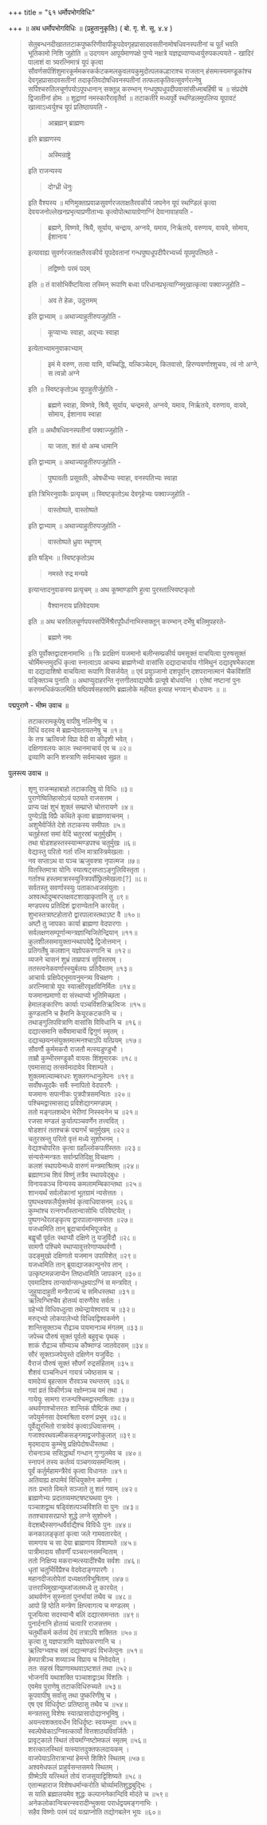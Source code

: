 +++
title = "६१ धर्मोपभोगविधिः"

+++
॥ अथ धर्मोपभोगविधिः ॥ (प्रहुतानुकृतिः) ( बो. गृ. शे. सू. ४.४ ) 

> सेतुबन्धनदीखाततटाकपुष्करिणीवापीकूपदेवगृहप्रासादवसतीनामोषधिवनस्पतीनां च पूर्तं भवति भूतिकामो निशि जुहोति ॥ उदगयन आपूर्यमाणपक्षे पुण्ये नक्षत्रे यज्ञद्रव्याण्यध्वर्युरुपकल्पयते -  खादिरं पालाशं वा त्र्यरत्निमात्रं यूपं कृत्वा सौवर्णसर्पशिंशुमारकूर्ममकरकर्कटकमलकुवलयकुमुदोत्पलकल्हाराश्च राजतान् हंसमत्स्यमण्डूकांश्च देवगृहप्रासादवसतीनां तदाकृतिवदोषधिवनस्पतीनां तत्फलाकृतिवत्सुवर्णरत्नेषु सर्पिश्चरुतिलचूर्णपयोऽपूपधानान् सक्तून्न् करम्भान् गन्धपुष्पधूपदीपवासांसीध्माबर्हिषी च ॥ संप्रदोषे द्विजातीनां होमः ॥ शूद्राणां नमस्कारैरावृतैर्वा ॥ तटाकतीरे मध्यपूर्वे स्थण्डिलमुपलिप्य यूपावटं खात्वाऽध्वर्युश्च यूपं प्रतिष्ठापयति -
>
>> आब्रह्मन् ब्राह्मणः
>
> इति ब्राह्मणस्य 
>
>> अस्मिन्राष्ट्रे
>
> इति राजन्यस्य 
>
>> दोग्ध्री धेनुः
>
> इति वैश्यस्य ॥ मणिमुक्ताप्रवाळसुवर्णरजताक्षतैरवकीर्य जघनेन यूपं स्थण्डिलं कृत्वा देवयजनोल्लेखनप्रभृत्याप्रणीताभ्यः कृत्वोपोत्थायाग्रेणाग्निं देवानावाहयति -
>
>> ब्रह्मणे, विष्णवे, श्रियै, सूर्याय, चन्द्राय, अग्नये, यमाय, निर्ऋतये, वरुणाय, वायवे, सोमाय, ईशानाय ' 
>
> इत्यावाह्य सुवर्णरजताक्षतैरवकीर्य यूपदेवतानां गन्धपुष्पधूपदीपैरभ्यर्च्य यूपमुपतिष्ठते - 
>
>> तद्विष्णोः परमं पदम्
>
> इति ॥ तं वासोभिर्वेष्टयित्वा तस्मिन् रूपाणि बध्वा परिधानप्रभृत्याग्निमुखात्कृत्वा पक्वाज्जुहोति –
>
>> अव ते हेळः, उदुत्तमम्
>
> इति द्वाभ्याम् ॥ अथाज्याहुतीरुपजुहोति - 
>
>> कूप्याभ्यः स्वाहा, अद्भ्यः स्वाहा
>
> इत्येताभ्यामनुवाकाभ्याम् 
>
>> इमं मे वरुण, तत्वा यामि, यच्चिद्धि, यत्किञ्चेदम्, कितवासो, हिरण्यवर्णाश्शुचयः, त्वं नो अग्ने, स त्वन्नो अग्ने
>
> इति ॥ स्विष्टकृतोऽथ यूपाहुतीर्जुहोति - 
>
>> ब्रह्मणे स्वाहा, विष्णवे, श्रियै, सूर्याय, चन्द्रमसे, अग्नये, यमाय, निर्ऋतये, वरुणाय, वायवे, सोमाय, ईशानाय स्वाहा
>
> इति ॥ अथौषधिवनस्पतीनां पक्वाज्जुहोति - 
>
>> या जाता, शतं वो अम्ब धामानि
>
> इति द्वाभ्याम् ॥ अथाज्याहुतीरुपजुहोति - 
>
>> पुष्पावतीः प्रसूवतीः, ओषधीभ्यः स्वाहा, वनस्पतिभ्यः स्वाहा
>
> इति त्रिभिरनुवाकैः प्रत्यृचम् ॥ स्विष्टकृतोऽथ देवगृहेभ्यः पक्वाज्जुहोति - 
>
>> वास्तोष्पते, वास्तोष्पते
>
> इति द्वाभ्याम् ॥ अथाज्याहुतीरुपजुहोति - 
>
>> वास्तोष्पते ध्रुवा स्थूणाम्
>
> इति षड्भिः ॥ स्विष्टकृतोऽथ 
>
>> नमस्ते रुद्र मन्यवे 
>
> इत्यान्तादनुवाकस्य प्रत्यृचम् ॥ अथ कूष्माण्डाणि हुत्वा पुरस्तात्स्विष्टकृतो 
>
>> वैश्वानराय प्रतिवेदयामः
>
> इति ॥ अथ चरुतिलचूर्णपयस्सर्पिर्मिश्रैरपूपैर्धानाभिस्सक्तून् करम्भान् दर्भेषु बलिमुपहरते-
>
>> ब्रह्मणे नमः
>
> इति पूर्वोक्तद्वादशनामाभिः ॥ त्रिः प्रदक्षिणं यजमानो बलीन्सम्प्रकीर्य यमसूक्तं वाचयित्वा पुरुषसूक्तं चोर्मिमन्तमुदधिं कृत्वा स्नात्वाऽप आचम्य ब्राह्मणेभ्यो वासांसि दद्यादाचार्याय गोमिथुनं दद्यादृषभैकादश वा दद्यादाशिषो वाचयित्वा रूपाणि विसर्जयेत् ॥ एवं प्रयुञ्जानो दशपूर्वान् दशपरानात्मानं चैकविंशतिं पङ्क्तिञ्च पुनाति ॥ अथाप्युदाहरन्ति नृत्तगीतवाद्यघोषैः प्रत्यूषे बोधयन्ति । एतेषां नष्टानां पुनः करणमधिकंफलमिति षष्ठिवर्षसहस्राणि ब्रह्मलोके महीयत इत्याह भगवान् बोधायनः ॥  ॥

पद्मपुराणे - भीष्म उवाच ॥ 

> तटाकारामकूपेषु वापीषु नलिनीषु च ।  
विधिं वदस्व मे ब्रह्मन्देवतायतनेषु च ॥१॥  
के तत्र ऋत्विजो विप्रा वेदी वा कीदृशी भवेत् ।  
दक्षिणावलयः कालः स्थानमाचार्य एव च ॥२॥  
द्रव्याणि कानि शस्त्राणि सर्वमाचक्ष्व सुव्रत ॥

पुलस्त्य उवाच ॥ 

> शृणु राजन्महाबाहो तटाकादिषु यो विधिः ॥३॥  
पुराणेष्वितिहासोऽयं पठ्यते राजसत्तम ।  
प्राप्य पक्षं शुभं शुक्लं सम्प्राप्ते चोत्तरायणे ॥४॥  
पुण्येऽह्नि विप्रैः कथिते कृत्वा ब्राह्मणवाचनम् ।  
अशुभैर्वर्जिते देशे तटाकस्य समीपतः ॥५॥  
चतुर्हस्तां समां वेदिं चतुरस्रां चतुर्मुखीम् ।  
तथा षोडशहस्तस्स्यान्मण्डपश्च चतुर्मुखः ॥६॥  
वेद्यास्तु परितो गर्ता रत्नि मात्रास्त्रिमेखलाः ।  
नव सप्ताऽथ वा पञ्च ऋजुवक्त्रा नृपात्मज ॥७॥  
वितस्तिमात्रा योनिः स्यात्षट्सप्ताऽङ्गुलिविस्तृता ।  
गर्ताश्च हस्तमात्रास्स्युस्त्रिपर्वोछ्रितमेखलाः[?] ॥८॥  
सर्वतस्तु सवर्णास्स्युः पताकाध्वजसंयुताः ।  
अश्वत्थोदुम्बरप्लक्षवटशाखाकृतानि तु ॥९॥  
मण्डपस्य प्रतिदिशं द्वाराण्येतानि कारयेत् ।  
शुभास्तत्राष्टहोतारो द्वारपालास्तथाऽष्ट वै ॥१०॥  
अष्टौ तु जापकाः कार्या ब्राह्मणा वेदपारगाः ।  
सर्वलक्षणसम्पूर्णान्मन्त्रज्ञान्विजितेन्द्रियान् ॥११॥  
कुलशीलसमायुक्तान्स्थापयेद्वै द्विजोत्तमान् ।  
प्रतिगर्तेषु कलशान् यज्ञोपकरणानि च ॥१२॥  
व्यजने चासनं शुभ्रं ताम्रपात्रं सुविस्तरम् ।  
ततस्त्वनेकवर्णास्स्युर्बलयः प्रतिदैवतम् ॥१३॥  
आचार्यः प्रक्षिपेद्भूमावनुमन्त्र्य विचक्षणः ।  
अरत्निमात्रो यूपः स्यात्क्षीरवृक्षविनिर्मितः ॥१४॥  
यजमानप्रमाणो वा संस्थाप्यो भूतिमिच्छता ।  
हेमालङ्कारिणः कार्याः पञ्चविंशतिऋत्विजः ॥१५॥  
कुण्डलानि च हैमानि केयूरकटकानि च ।  
तथाङ्गुलिपवित्राणि वासांसि विविधानि च ॥१६॥  
दद्यात्समानि सर्वेषामाचार्ये द्विगुणं स्मृतम् ।  
दद्याच्छयनसंयुक्तमात्मनश्चाऽपि यत्प्रियम् ॥१७॥  
सौवर्णौ कूर्ममकरौ राजतौ मत्स्यडुण्डुभौ ।  
ताम्रौ कुम्भीरमण्डूकौ वायसः शिंशुमारकः ॥१८॥  
एवमासाद्य तत्सर्वमादावेव विशाम्पते ।  
शुक्लमाल्याम्बरधरः शुक्लगन्धानुलेपनः ॥१९॥  
सर्वोषध्युदकैः सर्वैः स्नापितो वेदपारगैः ।  
यजमानः सपत्नीकः पुत्रपौत्रसमन्वितः ॥२०॥  
पश्चिमद्वारमासाद्य प्रविशेद्यागमण्डपम् ।  
ततो मङ्गलशब्देन भेरीणां निस्स्वनेन च ॥२१॥  
रजसा मण्डलं कुर्यात्पञ्चवर्णेन तत्त्ववित् ।  
षोडशारं ततश्चक्रं पद्मगर्भं चतुर्मुखम् ॥२२॥  
चतुरस्रन्तु परितो वृत्तं मध्ये सुशोभनम् ।  
वेद्याश्चोपरितः कृत्वा ग्रहाँल्लोकपतींस्ततः ॥२३॥  
संन्यसेन्मन्त्रतः सर्वान्प्रतिदिक्षु विचक्षणः ।  
कलशं स्थापयेन्मध्ये वारुणं मन्त्रमाश्रितम् ॥२४॥  
ब्रह्माणञ्च शिवं विष्णुं तत्रैव स्थापयेद्बुधः ।  
विनायकञ्च विन्यस्य कमलामम्बिकान्तथा ॥२५॥  
शान्त्यर्थं सर्वलोकानां भूतग्रामं न्यसेत्ततः ।  
पुष्पभक्ष्यफलैर्युक्तमेवं कृत्वाधिवासनम् ॥२६॥  
कुम्भांश्च रत्नगर्भांस्तान्वासोभिः परिवेष्टयेत् ।  
पुष्पगन्धैरलङ्कृत्य द्वारपालान्समन्ततः ॥२७॥  
यजध्वमिति तान् ब्रूदाचार्यमभिपूजयेत् ॥  
बह्वृचौ पूर्वतः स्थाप्यौ दक्षिणे तु यजुर्विदौ ॥२८॥  
सामगौ पश्चिमे स्थाप्यावुत्तरेणाप्यथर्वणौ ।  
उदङ्मुखो दक्षिणतो यजमान उपाविशेत् ॥२९॥  
यजध्वमिति तान् ब्रूयाद्याजकान्पुनरेव तान् ।  
उत्कृष्टमन्नजाप्येन तिष्ठध्वमिति जापकान् ॥३०॥  
एवमादिश्य तान्सर्वान्सन्धुक्ष्याऽग्निं स मन्त्रवित् ।  
जुहुयादाहुती मन्त्रैराज्यं च समिधस्तथा ॥३१॥  
ऋत्विग्भिश्चैव होतव्यं वारुणैरेव सर्वतः ।  
ग्रहेभ्यो विधिवध्दुत्वा तथेन्द्रायेश्वराय च ॥३२॥  
मरुद्भ्यो लोकपालेभ्यो विधिवद्विश्वकर्मणे ।  
शान्तिसूक्तञ्च रौद्रञ्च पावमानञ्च मंगलम् ॥३३॥  
जपेच्च पौरुषं सूक्तं पूर्वतो बहूवृचः पृथक् ।  
शाकं रौद्रञ्च सौम्यञ्च कौष्माण्डं जातवेदसम् ॥३४॥  
सौरं सूक्तञ्जपेयुस्ते दक्षिणेन यजुर्विदः ।  
वैराजं पौरुषं सूक्तं सौपर्णं रुद्रसंहिताम् ॥३५॥  
शैशवं पञ्चनिधनं गायत्रं ज्येष्ठसाम च ।  
वामदेव्यं बृहत्साम रौरवञ्च रथन्तरम् ॥३६॥  
गवां व्रतं विकीर्णञ्च रक्षोम्नञ्च यमं तथा ।  
गायेयुः सामगा राजन्पश्चिमद्वारमाश्रिताः ॥३७॥  
अथर्वणाश्चोत्तरतः शान्तिकं पौष्टिकं तथा ।  
जपेयुर्मनसा देवमाश्रिता वरुणं प्रभुम् ॥३८॥  
पूर्वेद्युरभितो रात्रावेवं कृत्वाऽधिवासनम् ।  
गजाश्वरथवल्मीकसङ्गमाद्व्रजगोकुलात् ॥३९॥  
मृदमादाय कुम्भेषु प्रक्षिपेदोषधीस्तथा ।  
रोचनाञ्च ससिद्धार्थां गन्धान् गुग्गुलमेव च ॥४०॥  
स्नापनं तस्य कर्तव्यं पञ्चगव्यसमन्वितम् ।  
पूर्वं कर्तुर्महामन्त्रैरेवं कृत्वा विधानतः ॥४१॥  
अतिवाह्य क्षपामेवं विधियुक्तेन कर्मणा ।  
ततः प्रभाते विमले सञ्जाते तु शतं गवाम् ॥४२॥  
ब्राह्मणेभ्यः प्रदातव्यमष्टषष्ट्यथवा पुनः ।  
पञ्चाशद्वाथ षड्विंशत्पञ्चविंशति वा पुनः ॥४३॥  
ततश्चावसरप्राप्ते शुद्धे लग्ने सुशोभने ।  
वेदशब्दैस्सगन्धर्वैर्वाद्यैश्च विविधैः पुनः ॥४४॥  
कनकालङ्कृतां कृत्वा जले गामवतारयेत् ।  
सामगाय च सा देया ब्राह्मणाय विशाम्पते ॥४५॥  
पात्रीमादाय सौवर्णीं पञ्चरत्नसमन्विताम् ।  
ततो निक्षिप्य मकरान्मत्स्यादींश्चैव सर्वशः ॥४६॥  
धृतां चतुर्भिर्विप्रैश्च वेदवेदाङ्गपारगैः ।  
महानदीजलोपेतां दध्यक्षतविभूषिताम् ॥४७॥  
उत्तराभिमुखान्युब्जांजलमध्ये तु कारयेत् ।  
आथर्वणेन सुस्नातां पुनर्भायां तथैव च ॥४८॥  
आपो हि ष्ठेति मन्त्रेण क्षिप्त्वागत्य च मण्डलम् ।  
पूजयित्वा सदस्यान्वै बलिं दद्यात्समन्ततः ॥४९॥  
पुनार्दनानि होतव्यं चत्वारि राजसत्तम ।  
चतुर्थीकर्म कर्तव्यं देयं तत्राऽपि शक्तितः ॥५०॥  
कृत्वा तु यज्ञपात्राणि यज्ञोपकरणानि च ।  
ऋत्विग्भ्यश्च समं दद्यान्मण्डपं विभजेत्पुनः ॥५१॥  
हेमपात्रीञ्च शय्याञ्च विप्राय च निवेदयेत् ।  
ततः सहस्रं विप्राणामथवाऽष्टशतं तथा ॥५२॥  
भोजनयिं यथाशक्ति पञ्चाशद्वाऽथ विंशतिः ।  
एवमेव पुराणेषु तटाकविधिरुच्यते ॥५३॥  
कूपवापीषु सर्वासु तथा पुष्करिणीषु च ।  
एष एव विधिर्दृष्टः प्रतिष्ठासु तथैव च ॥५४॥  
मन्त्रतस्तु विशेषः स्यात्प्रासादोद्यानभूमिषु ।  
अयन्त्वशक्तावर्धेन विधिर्दृष्टः स्वयम्भुवा ॥५५॥  
स्वल्पेष्वेकाऽग्निवत्कार्यो वित्तशाठ्यविवर्जितैः ।  
प्रावृट्काले स्थितं तोयमग्निष्टोमफलं स्मृतम् ॥५६॥  
शरत्कालस्थितं यत्स्यात्तदुक्तफलदायकम् ।  
वाजपेयाऽतिरात्राभ्यां हेमन्ते शिशिरे स्थितम् ॥५७॥  
अश्वमेधफलं प्राहुर्वसन्तसमये स्थितम् ।  
ग्रीष्मेऽपि यत्स्थितं तोयं राजसूयाद्विशिष्यते ॥५८॥  
एतान्महाराज विशेषधर्मान्करोति चोर्व्यामतिशुद्धबुद्भिः ।  
स याति ब्रह्मालयमेव शुद्धः कल्पाननेकान्दिवि मोदंते च ॥५९॥  
अनेकलोकान्विचरन्स्वरादीन्भुक्त्वा परार्धद्वयमङ्गनाभिः ।  
सहैव विष्णोः परमं पदं यत्प्राप्नोति तद्योगबलेन भूयः ॥६०॥ 